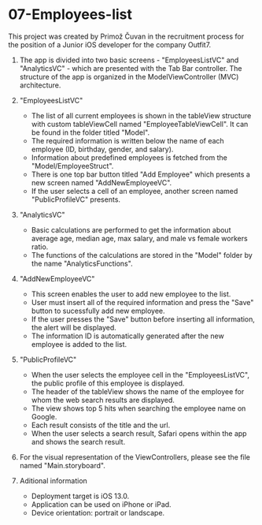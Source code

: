 # 07-Employees-list


This project was created by Primož Čuvan in the recruitment process for the position of a Junior iOS developer for the company Outfit7.


1. The app is divided into two basic screens - "EmployeesListVC" and "AnalyticsVC" - which are presented with the Tab Bar controller. The structure of the app is organized in the ModelViewController (MVC) architecture.

2. "EmployeesListVC"
    + The list of all current employees is shown in the tableView structure with custom tableViewCell named "EmployeeTableViewCell". It can be found in the folder titled "Model".
    + The required information is written below the name of each employee (ID, birthday, gender, and salary).
    + Information about predefined employees is fetched from the "Model/EmployeeStruct".
    + There is one top bar button titled "Add Employee" which presents a new screen named "AddNewEmployeeVC".
    + If the user selects a cell of an employee, another screen named "PublicProfileVC" presents.

3. "AnalyticsVC"
    + Basic calculations are performed to get the information about average age, median age, max salary, and male vs female workers ratio.
    + The functions of the calculations are stored in the "Model" folder by the name "AnalyticsFunctions".

4. "AddNewEmployeeVC"
    + This screen enables the user to add new employee to the list.
    + User must insert all of the required information and press the "Save" button to sucessfully add new employee. 
    + If the user presses the "Save" button before inserting all information, the alert will be displayed.
    + The information ID is automatically generated after the new employee is added to the list.

5. "PublicProfileVC"
    + When the user selects the employee cell in the "EmployeesListVC", the public profile of this employee is displayed.
    + The header of the tableView shows the name of the employee for whom the web search results are displayed.
    + The view shows top 5 hits when searching the employee name on Google.
    + Each result consists of the title and the url.
    + When the user selects a search result, Safari opens within the app and shows the search result.

6. For the visual representation of the ViewControllers, please see the file named "Main.storyboard".

7. Aditional information
    + Deployment target is iOS 13.0.
    + Application can be used on iPhone or iPad.
    + Device orientation: portrait or landscape.

